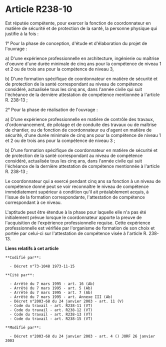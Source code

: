 # Article R238-10

Est réputée compétente, pour exercer la fonction de coordonnateur en matière de sécurité et de protection de la santé, la
personne physique qui justifie à la fois :

1° Pour la phase de conception, d'étude et d'élaboration du projet de l'ouvrage :

a) D'une expérience professionnelle en architecture, ingénierie ou maîtrise d'oeuvre d'une durée minimale de cinq ans pour la
compétence de niveau 1 et 2 ou de trois ans pour la compétence de niveau 3,

b) D'une formation spécifique de coordonnateur en matière de sécurité et de protection de la santé correspondant au niveau de
compétence considéré, actualisée tous les cinq ans, dans l'année civile qui suit l'échéance de la dernière attestation de
compétence mentionnée à l'article R. 238-13 ;

2° Pour la phase de réalisation de l'ouvrage :

a) D'une expérience professionnelle en matière de contrôle des travaux, d'ordonnancement, de pilotage et de conduite des
travaux ou de maîtrise de chantier, ou de fonction de coordonnateur ou d'agent en matière de sécurité, d'une durée minimale
de cinq ans pour la compétence de niveau 1 et 2 ou de trois ans pour la compétence de niveau 3 ;

b) D'une formation spécifique de coordonnateur en matière de sécurité et de protection de la santé correspondant au niveau de
compétence considéré, actualisée tous les cinq ans, dans l'année civile qui suit l'échéance de la dernière attestation de
compétence mentionnée à l'article R. 238-13 ;

Le coordonnateur qui a exercé pendant cinq ans sa fonction à un niveau de compétence donné peut se voir reconnaître le niveau
de compétence immédiatement supérieur à condition qu'il ait préalablement acquis, à l'issue de la formation correspondante,
l'attestation de compétence correspondant à ce niveau.

L'aptitude peut être étendue à la phase pour laquelle elle n'a pas été initialement prévue lorsque le coordonnateur apporte
la preuve de l'acquisition de l'expérience professionnelle requise. Cette expérience professionnelle est vérifiée par
l'organisme de formation de son choix et portée par celui-ci sur l'attestation de compétence visée à l'article R. 238-13.

**Liens relatifs à cet article**

	**Codifié par**:

	  - Décret n°73-1048 1973-11-15

	**Cité par**:

	  - Arrêté du 7 mars 1995 - art. 16 (Ab)
	  - Arrêté du 7 mars 1995 - art. 5 (Ab)
	  - Arrêté du 7 mars 1995 - art. 7 (Ab)
	  - Arrêté du 7 mars 1995 - art. Annexe III (Ab)
	  - Décret n°2003-68 du 24 janvier 2003 - art. 11 (V)
	  - Code du travail - art. R238-11 (VT)
	  - Code du travail - art. R238-12 (VT)
	  - Code du travail - art. R238-13 (VT)
	  - Code du travail - art. R238-15 (VT)

	**Modifié par**:

	  - Décret n°2003-68 du 24 janvier 2003 - art. 4 () JORF 26 janvier 2003
